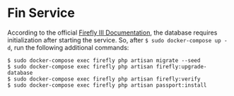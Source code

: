 # Fin Service

According to the official [Firefly III Documentation](https://firefly-iii.readthedocs.io/en/latest/installation/docker.html#docker-hub-with-automatic-updates-via-docker-compose), the database requires initialization after starting the service. So, after ``$ sudo docker-compose up -d``, run the following additional commands:

```
$ sudo docker-compose exec firefly php artisan migrate --seed
$ sudo docker-compose exec firefly php artisan firefly:upgrade-database
$ sudo docker-compose exec firefly php artisan firefly:verify
$ sudo docker-compose exec firefly php artisan passport:install
```
